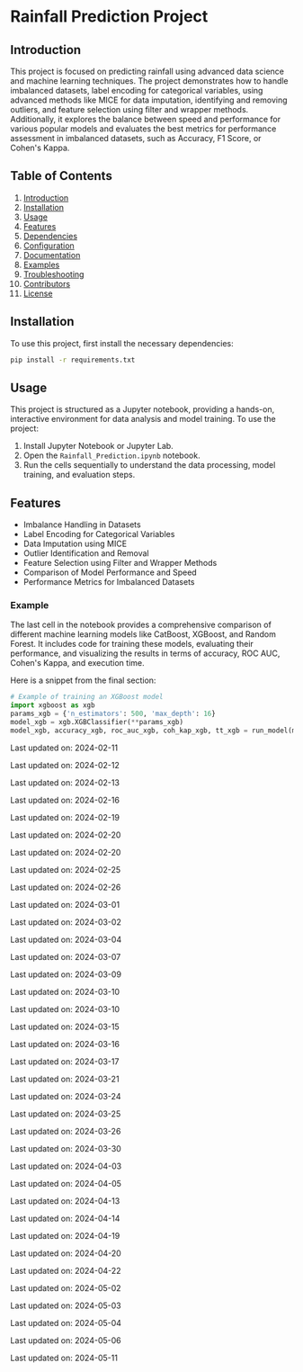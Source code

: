 ﻿# Rainfall Prediction Project

## Introduction

This project is focused on predicting rainfall using advanced data science and machine learning techniques. The project demonstrates how to handle imbalanced datasets, label encoding for categorical variables, using advanced methods like MICE for data imputation, identifying and removing outliers, and feature selection using filter and wrapper methods. Additionally, it explores the balance between speed and performance for various popular models and evaluates the best metrics for performance assessment in imbalanced datasets, such as Accuracy, F1 Score, or Cohen's Kappa.

## Table of Contents

1. [Introduction](#introduction)
2. [Installation](#installation)
3. [Usage](#usage)
4. [Features](#features)
5. [Dependencies](#dependencies)
6. [Configuration](#configuration)
7. [Documentation](#documentation)
8. [Examples](#examples)
9. [Troubleshooting](#troubleshooting)
10. [Contributors](#contributors)
11. [License](#license)

## Installation

To use this project, first install the necessary dependencies:

```bash
pip install -r requirements.txt
```

## Usage

This project is structured as a Jupyter notebook, providing a hands-on, interactive environment for data analysis and model training. To use the project:

1. Install Jupyter Notebook or Jupyter Lab.
2. Open the `Rainfall_Prediction.ipynb` notebook.
3. Run the cells sequentially to understand the data processing, model training, and evaluation steps.


## Features

- Imbalance Handling in Datasets
- Label Encoding for Categorical Variables
- Data Imputation using MICE
- Outlier Identification and Removal
- Feature Selection using Filter and Wrapper Methods
- Comparison of Model Performance and Speed
- Performance Metrics for Imbalanced Datasets


### Example

The last cell in the notebook provides a comprehensive comparison of different machine learning models like CatBoost, XGBoost, and Random Forest. It includes code for training these models, evaluating their performance, and visualizing the results in terms of accuracy, ROC AUC, Cohen's Kappa, and execution time.

Here is a snippet from the final section:

```python
# Example of training an XGBoost model
import xgboost as xgb
params_xgb = {'n_estimators': 500, 'max_depth': 16}
model_xgb = xgb.XGBClassifier(**params_xgb)
model_xgb, accuracy_xgb, roc_auc_xgb, coh_kap_xgb, tt_xgb = run_model(model_xgb, X_train, y_train, X_test, y_test)
```


Last updated on: 2024-02-11

Last updated on: 2024-02-12

Last updated on: 2024-02-13

Last updated on: 2024-02-16

Last updated on: 2024-02-19

Last updated on: 2024-02-20

Last updated on: 2024-02-20

Last updated on: 2024-02-25

Last updated on: 2024-02-26

Last updated on: 2024-03-01

Last updated on: 2024-03-02

Last updated on: 2024-03-04

Last updated on: 2024-03-07

Last updated on: 2024-03-09

Last updated on: 2024-03-10

Last updated on: 2024-03-10

Last updated on: 2024-03-15

Last updated on: 2024-03-16

Last updated on: 2024-03-17

Last updated on: 2024-03-21

Last updated on: 2024-03-24

Last updated on: 2024-03-25

Last updated on: 2024-03-26

Last updated on: 2024-03-30

Last updated on: 2024-04-03

Last updated on: 2024-04-05

Last updated on: 2024-04-13

Last updated on: 2024-04-14

Last updated on: 2024-04-19

Last updated on: 2024-04-20

Last updated on: 2024-04-22

Last updated on: 2024-05-02

Last updated on: 2024-05-03

Last updated on: 2024-05-04

Last updated on: 2024-05-06

Last updated on: 2024-05-11